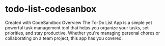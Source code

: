 # todo-list-codesanbox
Created with CodeSandbox
Overview
The To-Do List App is a simple yet powerful task management tool that helps you organize your tasks, set priorities, and stay productive. Whether you're managing personal chores or collaborating on a team project, this app has you covered.
